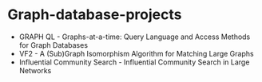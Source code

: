 # Graph-database-projects
- GRAPH QL - Graphs-at-a-time: Query Language and Access Methods for Graph Databases
- VF2 - A (Sub)Graph Isomorphism Algorithm for Matching Large Graphs
- Influential Community Search - Influential Community Search in Large Networks
